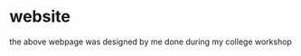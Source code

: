 # website
the above webpage was designed by me done during my college workshop
<!DOCTYPE html>
<html lang="en">
<head>
    <link href="https://cdn.jsdelivr.net/npm/bootstrap@5.3.0-alpha3/dist/css/bootstrap.min.css" rel="stylesheet" integrity="sha384-KK94CHFLLe+nY2dmCWGMq91rCGa5gtU4mk92HdvYe+M/SXH301p5ILy+dN9+nJOZ" crossorigin="anonymous">
    <meta charset="UTF-8">
    <meta http-equiv="X-UA-Compatible" content="IE=edge">
    <meta name="viewport" content="width=device-width, initial-scale=1.0">
    <title>Document</title>
    <style>
        
    </style>

</head>
<body style="background-color:rgb(1,0,1);">
    
    <h1 class="container" style="color: blue;">welcome to sss</h1>
    <nav class="navbar navbar-expand navbar-dark bg-dark">
        &nbsp&nbsp<a href="" class="navbar-brand">sss</a>
        <ul class="navbar-nav">

            <li class="navbar-item"><a href ="file:///C:/Users/MRCET/Desktop/login.html" class="nav-link"nav-link >login<img src="C:\Users\MRCET\Downloads\spyder (1).jpg"; height="20" width="30"></a></li>
            <li class="navbar-item"><a href ="file:///C:/Users/MRCET/Desktop/o.html" class="nav-link"nav-link >search</a></li>
            <li class="navbar-item"><a href ="file:///C:/Users/MRCET/Desktop/day2.html" class="nav-link"nav-link>about us</a></li>
            <li class="navbar-item"><a href ="file:///C:/Users/MRCET/Desktop/w.html" class="nav-link"nav-link>services</a></li>
            <li class="navbar-item"><a href ="file:///C:/Users/MRCET/Desktop/day3.html" class="nav-link"nav-link>client partners</a></li>
        </ul>
        <ul class="navbar-nav mx-auto">
            <li class="navbar-item"><a href="file:///C:/Users/MRCET/Desktop/contact.html" class="nav-link">contact</a></li>
            <li class="navbar-item"><a href="file:///C:/Users/MRCET/Desktop/Untitled-1.html"class="nav-link">login</a></li>
            <li class="navbar-item"><a href="file:///C:/Users/MRCET/Desktop/ajay.html"class="nav-link">signup</a></li>
            <input placeholder="search">
            <button> search</button>



        </ul>

    </nav>
    <figure>
        <img src="C:\Users\MRCET\Downloads\spyder.jpg" height="200" width="200" style="padding: 20px 30px 20px 30px;"><a href="file:///C:/Users/MRCET/Desktop/name.html">link</a>
    <figcaption style="color: aquamarine;">name</figcaption><div class="center">name</a></div>
    
    </figure>
</body>
</html>>
